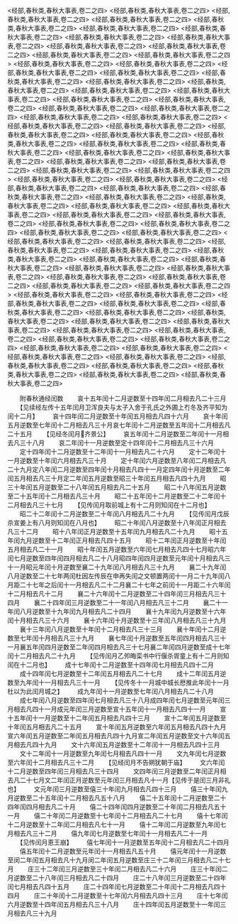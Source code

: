 <!-- { "loadSidebar": true } -->
<经部,春秋类,春秋大事表,卷二之四>
<经部,春秋类,春秋大事表,卷二之四>
<经部,春秋类,春秋大事表,卷二之四>
<经部,春秋类,春秋大事表,卷二之四>
<经部,春秋类,春秋大事表,卷二之四>
<经部,春秋类,春秋大事表,卷二之四>
<经部,春秋类,春秋大事表,卷二之四>
<经部,春秋类,春秋大事表,卷二之四>
<经部,春秋类,春秋大事表,卷二之四>
<经部,春秋类,春秋大事表,卷二之四>
<经部,春秋类,春秋大事表,卷二之四>
<经部,春秋类,春秋大事表,卷二之四>
<经部,春秋类,春秋大事表,卷二之四>
<经部,春秋类,春秋大事表,卷二之四>
<经部,春秋类,春秋大事表,卷二之四>
<经部,春秋类,春秋大事表,卷二之四>
<经部,春秋类,春秋大事表,卷二之四>
<经部,春秋类,春秋大事表,卷二之四>
<经部,春秋类,春秋大事表,卷二之四>
<经部,春秋类,春秋大事表,卷二之四>
<经部,春秋类,春秋大事表,卷二之四>
<经部,春秋类,春秋大事表,卷二之四>
<经部,春秋类,春秋大事表,卷二之四>
<经部,春秋类,春秋大事表,卷二之四>
<经部,春秋类,春秋大事表,卷二之四>
<经部,春秋类,春秋大事表,卷二之四>
<经部,春秋类,春秋大事表,卷二之四>
<经部,春秋类,春秋大事表,卷二之四>
<经部,春秋类,春秋大事表,卷二之四>
<经部,春秋类,春秋大事表,卷二之四>
<经部,春秋类,春秋大事表,卷二之四>
<经部,春秋类,春秋大事表,卷二之四>
<经部,春秋类,春秋大事表,卷二之四>
<经部,春秋类,春秋大事表,卷二之四>
<经部,春秋类,春秋大事表,卷二之四>
<经部,春秋类,春秋大事表,卷二之四>
<经部,春秋类,春秋大事表,卷二之四>
<经部,春秋类,春秋大事表,卷二之四>
<经部,春秋类,春秋大事表,卷二之四>
<经部,春秋类,春秋大事表,卷二之四>
<经部,春秋类,春秋大事表,卷二之四>
<经部,春秋类,春秋大事表,卷二之四>
<经部,春秋类,春秋大事表,卷二之四>
<经部,春秋类,春秋大事表,卷二之四>
<经部,春秋类,春秋大事表,卷二之四>
<经部,春秋类,春秋大事表,卷二之四>
<经部,春秋类,春秋大事表,卷二之四>
<经部,春秋类,春秋大事表,卷二之四>
<经部,春秋类,春秋大事表,卷二之四>
<经部,春秋类,春秋大事表,卷二之四>
<经部,春秋类,春秋大事表,卷二之四>
<经部,春秋类,春秋大事表,卷二之四>
<经部,春秋类,春秋大事表,卷二之四>
<经部,春秋类,春秋大事表,卷二之四>
<经部,春秋类,春秋大事表,卷二之四>
<经部,春秋类,春秋大事表,卷二之四>
<经部,春秋类,春秋大事表,卷二之四>
<经部,春秋类,春秋大事表,卷二之四>
<经部,春秋类,春秋大事表,卷二之四>
<经部,春秋类,春秋大事表,卷二之四>
<经部,春秋类,春秋大事表,卷二之四>
<经部,春秋类,春秋大事表,卷二之四>
<经部,春秋类,春秋大事表,卷二之四>
<经部,春秋类,春秋大事表,卷二之四>
<经部,春秋类,春秋大事表,卷二之四>
<经部,春秋类,春秋大事表,卷二之四>
<经部,春秋类,春秋大事表,卷二之四>
<经部,春秋类,春秋大事表,卷二之四>
<经部,春秋类,春秋大事表,卷二之四>
<经部,春秋类,春秋大事表,卷二之四>
<经部,春秋类,春秋大事表,卷二之四>
<经部,春秋类,春秋大事表,卷二之四>
<经部,春秋类,春秋大事表,卷二之四>
<经部,春秋类,春秋大事表,卷二之四>
<经部,春秋类,春秋大事表,卷二之四>
<经部,春秋类,春秋大事表,卷二之四>
<经部,春秋类,春秋大事表,卷二之四>
<经部,春秋类,春秋大事表,卷二之四>
<经部,春秋类,春秋大事表,卷二之四>
<经部,春秋类,春秋大事表,卷二之四>
<经部,春秋类,春秋大事表,卷二之四>
<经部,春秋类,春秋大事表,卷二之四>
<经部,春秋类,春秋大事表,卷二之四>
<经部,春秋类,春秋大事表,卷二之四>
<经部,春秋类,春秋大事表,卷二之四>
<经部,春秋类,春秋大事表,卷二之四>
<经部,春秋类,春秋大事表,卷二之四>
<经部,春秋类,春秋大事表,卷二之四>
<经部,春秋类,春秋大事表,卷二之四>
<经部,春秋类,春秋大事表,卷二之四>
<经部,春秋类,春秋大事表,卷二之四>

　　附春秋通经闰数
　　哀十五年闰十二月逆数至十四年闰二月相去凡二十三月
　　【见续经左传十五年闰月卫浑良夫与太子入舍于孔氏之外圃上冇冬及齐平知为闰十二月】
　　哀十四年闰二月逆数至十年闰五月相去凡四十六月
　　哀十年闰五月逆数至七年闰十二月相去凡三十月哀七年闰十二月逆数至五年闰十二月相去凡二十五月
　　【见经冬闰月齐景公】
　　哀五年闰十二月逆数至二年闰十一月相去凡三十八月
　　哀二年闰十一月逆数至定十四年闰十二月相去凡三十六月
　　定十四年闰十二月逆数至十二年闰十一月相去凡二十六月
　　定十二年闰十一月逆数至十年闰六月相去凡三十月
　　定十年闰六月逆数至八年闰二月相去凡二十九月定八年闰二月逆数至四年闰十月相去凡四十一月定四年闰十月逆数至二年闰五月相去凡三十月定二年闰五月逆数至昭三十年闰五月相去凡四十九月
　　昭三十年闰五月逆数至二十八年闰五月相去凡二十五月
　　昭二十八年闰五月逆数至二十五年闰十二月相去凡三十月
　　昭二十五年闰十二月逆数至二十二年闰十二月相去凡三十七月
　　【见传闰月取前城上有十二月则知闰在十二月也】
　　昭二十二年闰十二月逆数至二十年闰八月相去凡二十九月
　　【见传闰月戊辰杀宣姜上有八月则知闰在八月也】
　　昭二十年闰八月逆数至十八年闰正月相去凡三十二月
　　昭十八年闰正月逆数至十五年闰九月相去凡二十九月
　　昭十五年闰九月逆数至十二年闰正月相去凡四十五月
　　昭十二年闰正月逆数至十年闰五月相去凡二十一月
　　昭十年闰五月逆数至六年闰七月相去凡四十七月昭六年闰七月逆数至四年闰四月相去凡二十八月昭四年闰四月逆数至元年闰十月相去凡三十一月昭元年闰十月逆数至襄二十九年闰八月相去凡三十九月
　　襄二十九年闰八月逆数至二十七年两闰杜因左传辰在申再失闰之文顿置两闰十一月二十九年闰八月距二十七年之后闰十一月相去凡二十二月襄二十七年之前闰十一月距二十六年闰十二月相去凡十二月
　　襄二十六年闰十二月逆数至二十四年闰三月相去凡三十四月
　　襄二十四年闰三月逆数至二十一年闰八月相去凡三十二月
　　襄二十一年闰八月逆数至十九年闰九月相去凡二十四月
　　襄十九年闰九月逆数至十六年闰十月相去凡三十六月
　　襄十六年闰十月逆数至十三年闰八月相去凡三十九月
　　襄十三年闰八月逆数至十年闰十二月相去凡三十三月
　　襄十年闰十二月逆数至七年闰十月相去凡三十九月
　　襄七年闰十月逆数至五年闰四月相去凡三十一月襄五年闰四月逆数至二年闰四月相去凡三十七月襄二年闰四月逆数至成十七年闰十二月相去凡二十九月
　　【见传闰月乙夘晦栾书中行偃杀胥童上有十二月则知闰在十二月也】
　　成十七年闰十二月逆数至十四年闰七月相去凡四十二月
　　成十四年闰七月逆数至十二年闰五月相去凡二十七月
　　成十二年闰五月逆数至九年闰十一月相去凡三十一月
　　【见传冬十一月城中城长厯推此年闰十一月杜以为此闰月城之】
　　成九年闰十一月逆数至七年闰八月相去凡二十八月
　　成七年闰八月逆数至四年闰七月相去凡三十八月成四年闰七月逆数至元年闰三月相去凡四十一月成元年闰三月逆数至宣十五年闰十一月相去凡四十一月
　　宣十五年闰十一月逆数至十二年闰五月相去凡四十三月
　　宣十二年闰五月逆数至十年闰五月相去凡二十五月
　　宣十年闰五月逆数至六年闰五月相去凡四十九月宣六年闰五月逆数至二年闰五月相去凡四十九月宣二年闰五月逆数至文十六年闰五月相去凡四十九月
　　文十六年闰五月逆数至十二年闰十一月相去凡四十三月
　　文十二年闰十一月逆数至九年闰七月相去凡四十一月
　　文九年闰七月逆数至六年闰十二月相去凡三十二月
　　【见经闰月不告朔犹朝于庙】
　　文六年闰十二月逆数至四年闰三月相去凡三十四月
　　文四年闰三月逆数至二年闰正月相去凡二十七月文二年闰正月逆数至元年闰三月相去凡十一月【见传于是闰三月非礼也】
　　文元年闰三月逆数至僖三十年闰九月相去凡四十三月
　　僖三十年闰九月逆数至二十五年闰十二月相去凡五十八月
　　僖二十五年闰十二月逆数至二十四年闰四月相去凡二十月
　　僖二十四年闰四月逆数至二十年闰二月相去凡五十一月
　　僖二十年闰二月逆数至十七年闰十二月相去凡二十七月
　　僖十七年闰十二月逆数至十二年闰二月相去凡七十一月
　　僖十二年闰二月逆数至九年闰七月相去凡三十二月
　　僖九年闰七月逆数至七年闰十一月相去凡二十一月
　　【见传闰月恵王崩】
　　僖七年闰十一月逆数至五年闰十二月相去凡二十四月
　　僖五年闰十二月逆数至元年闰十一月相去凡五十月
　　僖元年闰十一月逆数至闵二年闰五月相去凡十九月闵二年闰五月逆数至庄三十二年闰三月相去凡二十七月
　　庄三十二年闰三月逆数至三十年闰二月相去凡二十六月
　　庄三十年闰二月逆数至二十八年闰三月相去凡二十四月
　　庄二十八年闰三月逆数至二十四年闰七月相去凡四十五月
　　庄二十四年闰七月逆数至二十年闰十二月相去凡四十四月
　　庄二十年闰十二月逆数至十七年闰六月相去凡四十三月
　　庄十七年闰六月逆数至十四年闰五月相去凡三十八月
　　庄十四年闰五月逆数至十一年闰三月相去凡三十九月

